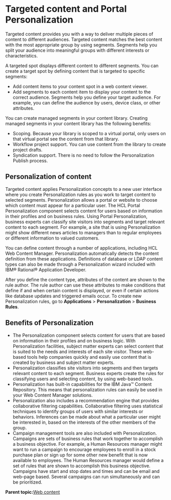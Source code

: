 # Targeted content and Portal Personalization

Targeted content provides you with a way to deliver multiple pieces of content to different audiences. Targeted content matches the best content with the most appropriate group by using segments. Segments help you split your audience into meaningful groups with different interests or characteristics.

A targeted spot displays different content to different segments. You can create a target spot by defining content that is targeted to specific segments:

-   Add content items to your content spot in a web content viewer.
-   Add segments to each content item to display your content to the correct audience. Segments help you define your target audience. For example, you can define the audience by users, device class, or other attributes.

You can create managed segments in your content library. Creating managed segments in your content library has the following benefits:

-   Scoping. Because your library is scoped to a virtual portal, only users on that virtual portal see the content from that library.
-   Workflow project support. You can use content from the library to create project drafts.
-   Syndication support. There is no need to follow the Personalization Publish process.

## Personalization of content

Targeted content applies Personalization concepts to a new user interface where you create Personalization rules as you work to target content to selected segments. Personalization allows a portal or website to choose which content must appear for a particular user. The HCL Portal Personalization component selects content for users based on information in their profiles and on business rules. Using Portal Personalization, business experts can classify site visitors into segments and target relevant content to each segment. For example, a site that is using Personalization might show different news articles to managers than to regular employees or different information to valued customers.

You can define content through a number of applications, including HCL Web Content Manager. Personalization automatically detects the content definition from these applications. Definitions of database or LDAP content types can also be made through a Personalization wizard included with IBM® Rational® Application Developer.

After you define the content type, attributes of the content are shown to the rule author. The rule author can use these attributes to make conditions that define if and when certain content is displayed, or even if certain actions like database updates and triggered emails occur. To create new Personalization rules, go to **Applications** \> **Personalization** \> **Business Rules**.

## Benefits of Personalization

-   The Personalization component selects content for users that are based on information in their profiles and on business logic. With Personalization facilities, subject matter experts can select content that is suited to the needs and interests of each site visitor. These web-based tools help companies quickly and easily use content that is created by business and subject matter experts.
-   Personalization classifies site visitors into segments and then targets relevant content to each segment. Business experts create the rules for classifying users and selecting content, by using web-based tools.
-   Personalization has built-in capabilities for the IBM Java™ Content Repository. This means that personalization rules can easily be used in your Web Content Manager solutions.
-   Personalization also includes a recommendation engine that provides collaborative filtering capabilities. Collaborative filtering uses statistical techniques to identify groups of users with similar interests or behaviors. Inferences can be made about what a particular user might be interested in, based on the interests of the other members of the group.
-   Campaign management tools are also included with Personalization. Campaigns are sets of business rules that work together to accomplish a business objective. For example, a Human Resources manager might want to run a campaign to encourage employees to enroll in a stock purchase plan or sign up for some other new benefit that is now available to employees. The Human Resources manager would define a set of rules that are shown to accomplish this business objective. Campaigns have start and stop dates and times and can be email and web-page based. Several campaigns can run simultaneously and can be prioritized.

**Parent topic:**[Web content](../overview/content.md)

